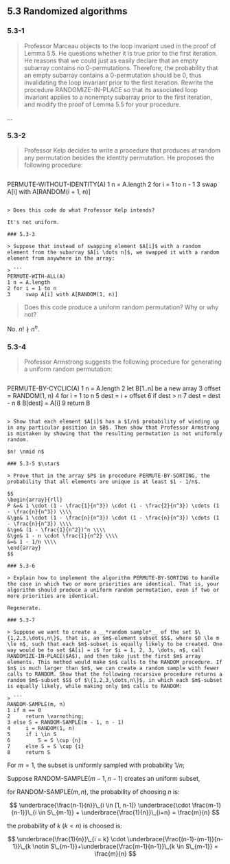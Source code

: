 ## 5.3 Randomized algorithms

### 5.3-1

> Professor Marceau objects to the loop invariant used in the proof of Lemma 5.5. He questions whether it is true prior to the first iteration. He reasons that we could just as easily declare that an empty subarray contains no 0-permutations. Therefore, the probability that an empty subarray contains a 0-permutation should be 0, thus
invalidating the loop invariant prior to the first iteration. Rewrite the procedure RANDOMIZE-IN-PLACE so that its associated loop invariant applies to a nonempty subarray prior to the first iteration, and modify the proof of Lemma 5.5 for your procedure.

$\dots$

### 5.3-2

> Professor Kelp decides to write a procedure that produces at random any permutation besides the identity permutation. He proposes the following procedure:

> ```
PERMUTE-WITHOUT-IDENTITY(A)
1 n = A.length
2 for i = 1 to n - 1
3     swap A[i] with A[RANDOM(i + 1, n)]
```

> Does this code do what Professor Kelp intends?

It's not uniform.

### 5.3-3

> Suppose that instead of swapping element $A[i]$ with a random element from the subarray $A[i \dots n]$, we swapped it with a random element from anywhere in the array:

> ```
PERMUTE-WITH-ALL(A)
1 n = A.length
2 for i = 1 to n
3     swap A[i] with A[RANDOM(1, n)]
```

> Does this code produce a uniform random permutation? Why or why not?

No. $n! \nmid n^n$.

### 5.3-4

> Professor Armstrong suggests the following procedure for generating a uniform random permutation:

> ```
PERMUTE-BY-CYCLIC(A)
1 n = A.length
2 let B[1..n] be a new array
3 offset = RANDOM(1, n)
4 for i = 1 to n
5     dest = i + offset
6     if dest > n
7         dest = dest - n
8     B[dest] = A[i]
9 return B
```

> Show that each element $A[i]$ has a $1/n$ probability of winding up in any particular position in $B$. Then show that Professor Armstrong is mistaken by showing that the resulting permutation is not uniformly random.

$n! \nmid n$

### 5.3-5 $\star$

> Prove that in the array $P$ in procedure PERMUTE-BY-SORTING, the probability that all elements are unique is at least $1 - 1/n$.

$$
\begin{array}{rll}
P &=& 1 \cdot (1 - \frac{1}{n^3}) \cdot (1 - \frac{2}{n^3}) \cdots (1 - \frac{n}{n^3}) \\\\
&\ge& 1 \cdot (1 - \frac{n}{n^3}) \cdot (1 - \frac{n}{n^3}) \cdots (1 - \frac{n}{n^3}) \\\\
&\ge& (1 - \frac{1}{n^2})^n \\\\
&\ge& 1 - n \cdot \frac{1}{n^2} \\\\
&=& 1 - 1/n \\\\
\end{array}
$$

### 5.3-6 

> Explain how to implement the algorithm PERMUTE-BY-SORTING to handle the case in which two or more priorities are identical. That is, your algorithm should produce a uniform random permutation, even if two or more priorities are identical.

Regenerate.

### 5.3-7

> Suppose we want to create a __*random sample*__ of the set $\{1,2,3,\dots,n\}$, that is, an $m$-element subset $S$, where $0 \le m \le n$, such that each $m$-subset is equally likely to be created. One way would be to set $A[i] = i$ for $i = 1, 2, 3, \dots, n$, call RANDOMIZE-IN-PLACE($A$), and then take just the first $m$ array elements. This method would make $n$ calls to the RANDOM procedure. If $n$ is much larger than $m$, we can create a random sample with fewer calls to RANDOM. Show that the following recursive procedure returns a random $m$-subset $S$ of $\{1,2,3,\dots,n\}$, in which each $m$-subset is equally likely, while making only $m$ calls to RANDOM:

> ```
RANDOM-SAMPLE(m, n)
1 if m == 0
2     return \varnothing;
3 else S = RANDOM-SAMPLE(m - 1, n - 1)
4     i = RANDOM(1, n)
5     if i \in S
6         S = S \cup {n}
7     else S = S \cup {i}
8     return S
```

For $m=1$, the subset is uniformly sampled with probability $1/n$;

Suppose RANDOM-SAMPLE$(m - 1, n - 1)$ creates an uniform subset,

for RANDOM-SAMPLE$(m, n)$, the probability of choosing $n$ is:

$$
\underbrace{\frac{n-1}{n}}\_{i \in [1, n-1]} \underbrace{\cdot \frac{m-1}{n-1}}\_{i \in S\_{m-1}} + \underbrace{\frac{1}{n}}\_{i=n} = \frac{m}{n}  
$$

the probability of $k$ $(k < n)$ is choosed is:

$$
\underbrace{\frac{1}{n}}\_{i = k} \cdot \underbrace{\frac{(n-1)-(m-1)}{n-1}}\_{k \notin S\_{m-1}}+\underbrace{\frac{m-1}{n-1}}\_{k \in S\_{m-1}} = \frac{m}{n} 
$$
